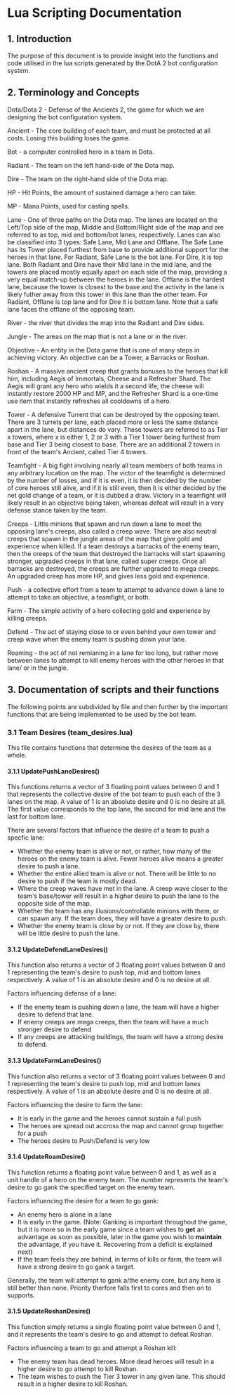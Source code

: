 # Lua Scripting Documentation

## 1. Introduction

The purpose of this document is to provide insight into the functions and code utilised in the lua scripts generated by the DotA 2 bot configuration system.

## 2. Terminology and Concepts

Dota/Dota 2 - Defense of the Ancients 2, the game for which we are designing the bot configuration system.

Ancient - The core building of each team, and must be protected at all costs. Losing this building loses the game.

Bot - a computer controlled hero in a team in Dota.

Radiant - The team on the left hand-side of the Dota map.

Dire - The team on the right-hand side of the Dota map.

HP - Hit Points, the amount of sustained damage a hero can take.

MP - Mana Points, used for casting spells.

Lane - One of three paths on the Dota map. The lanes are located on the Left/Top side of the map, Middle and Bottom/Right side of the map and are referred to as top, mid and bottom/bot lanes, respectively. Lanes can also be classified into 3 types: Safe Lane, Mid Lane and Offlane. The Safe Lane has its Tower placed furthest from base to provide additional support for the heroes in that lane. For Radiant, Safe Lane is the bot lane. For Dire, it is top lane. Both Radiant and Dire have their Mid lane in the mid lane, and the towers are placed mostly equally apart on each side of the map, providing a very equal match-up between the heroes in the lane. Offlane is the hardest lane, because the tower is closest to the base and the activity in the lane is likely futher away from this tower in this lane than the other team. For Radiant, Offlane is top lane and for Dire it is bottom lane. Note that a safe lane faces the offlane of the opposing team.

River - the river that divides the map into the Radiant and Dire sides.

Jungle - The areas on the map that is not a lane or in the river.

Objective - An entity in the Dota game that is one of many steps in achieving victory. An objective can be a Tower, a Barracks or Roshan.

Roshan - A massive ancient creep that grants bonuses to the heroes that kill him, including Aegis of Immortals, Cheese and a Refresher Shard. The Aegis will grant any hero who wields it a second life; the cheese will instantly restore 2000 HP and MP, and the Refresher Shard is a one-time use item that instantly refreshes all cooldowns of a hero.

Tower - A defensive Turrent that can be destroyed by the opposing team. There are 3 turrets per lane, each placed more or less the same distance apart in the lane, but distances do vary. These towers are referred to as Tier x towers, where x is either 1, 2 or 3 with a Tier 1 tower being furthest from base and Tier 3 being closest to base. There are an additional 2 towers in front of the team's Ancient, called Tier 4 towers.

Teamfight - A big fight involving nearly all team members of both teams in any arbitrary location on the map. The victor of the teamfight is determined by the number of losses, and if it is even, it is then decided by the number of core heroes still alive, and if it is still even, then it is either decided by the net gold change of a team, or it is dubbed a draw. Victory in a teamfight will likely result in an objective being taken, whereas defeat will result in a very defense stance taken by the team.

Creeps - Little minions that spawn and run down a lane to meet the opposing lane's creeps, also called a creep wave. There are also neutral creeps that spawn in the jungle areas of the map that give gold and experience when killed. If a team destroys a barracks of the enemy team, then the creeps of the team that destroyed the barracks will start spawning stronger, upgraded creeps in that lane, called super creeps. Once all barracks are destroyed, the creeps are further upgraded to mega creeps. An upgraded creep has more HP, and gives less gold and experience.

Push - a collective effort from a team to attempt to advance down a lane to attempt to take an objective, a teamfight, or both.

Farm - The simple activity of a hero collecting gold and experience by killing creeps. 

Defend - The act of staying close to or even behind your own tower and creep wave when the enemy team is pushing down your lane.

Roaming - the act of not remianing in a lane for too long, but rather move between lanes to attempt to kill enemy heroes with the other heroes in that lane/ or in the jungle. 

## 3. Documentation of scripts and their functions

The following points are subdivided by file and then further by the important functions that are being implemented to be used by the bot team.

### 3.1 Team Desires (team_desires.lua)

This file contains functions that determine the desires of the team as a whole.

#### 3.1.1 UpdatePushLaneDesires()

This functions returns a vector of 3 floating point values between 0 and 1 that represents the collective desire of the bot team to push each of the 3 lanes on the map. A value of 1 is an absolute desire and 0 is no desire at all. The first value corresponds to the top lane, the second for mid lane and the last for bottom lane.

There are several factors that influence the desire of a team to push a specfic lane:

* Whether the enemy team is alive or not, or rather, how many of the heroes on the enemy team is alive. Fewer heroes alive means a greater desire to push a lane.
* Whether the entire allied team is alive or not. There will be little to no desire to push if the team is mostly dead.
* Where the creep waves have met in the lane. A creep wave closer to the team's base/tower will result in a higher desire to push the lane to the opposite side of the map.
* Whether the team has any illusions/controllable minions with them, or can spawn any. If the team does, they will have a greater desire to push.
* Whether the enemy team is close by or not. If they are close by, there will be little desire to push the lane.

#### 3.1.2 UpdateDefendLaneDesires()

This function also returns a vector of 3 floating point values between 0 and 1 representing the team's desire to push top, mid and bottom lanes respectively. A value of 1 is an absolute desire and 0 is no desire at all. 

Factors influencing defense of a lane:

* If the enemy team is pushing down a lane, the team will have a higher desire to defend that lane.
* If enemy creeps are mega creeps, then the team will have a much stronger desire to defend
* If any creeps are attacking buildings, the team will have a strong desire to defend.

#### 3.1.3 UpdateFarmLaneDesires()

This function also returns a vector of 3 floating point values between 0 and 1 representing the team's desire to push top, mid and bottom lanes respectively. A value of 1 is an absolute desire and 0 is no desire at all.

Factors influencing the desire to farm the lane:

* It is early in the game and the heroes cannot sustain a full push
* The heroes are spread out accross the map and cannot group together for a push
* The heroes desire to Push/Defend is very low

#### 3.1.4 UpdateRoamDesire()

This function returns a floating point value between 0 and 1, as well as a unit handle of a hero on the enemy team. The number represents the team's desire to go gank the specified target on the enemy team.

Factors influencing the desire for a team to go gank:

* An enemy hero is alone in a lane
* It is early in the game. (Note: Ganking is important throughout the game, but it is more so in the early game since a team wishes to **get** an advantage as soon as possible, later in the game you wish to **maintain** the advantage, if you have it. Recovering from a deficit is explained next)
* If the team feels they are behind, in terms of kills or farm, the team will have a strong desire to go gank a target.

Generally, the team will attempt to gank a/the enemy core, but any hero is still better than none. Priority therfore falls first to cores and then on to supports.

#### 3.1.5 UpdateRoshanDesire()

This function simply returns a single floating point value between 0 and 1, and it represents the team's desire to go and attempt to defeat Roshan. 

Factors influencing a team to go and attempt a Roshan kill:

* The enemy team has dead heroes. More dead heroes will result in a higher desire to go attempt to kill Roshan.
* The team wishes to push the Tier 3 tower in any given lane. This should result in a higher desire to kill Roshan.
